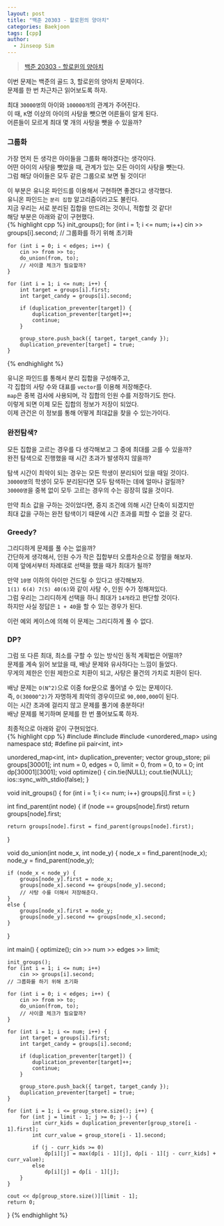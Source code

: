 ```yaml
---
layout: post
title: "백준 20303 - 할로윈의 양아치"
categories: Baekjoon
tags: [cpp]
author:
  - Jinseop Sim
---
```

> [백준 20303 - 할로윈의 양아치](https://www.acmicpc.net/problem/20303)

이번 문제는 백준의 골드 3, 할로윈의 양아치 문제이다.  
문제를 한 번 차근차근 읽어보도록 하자.  

최대 ```30000명```의 아이와 ```100000개```의 관계가 주어진다.  
이 때, ```K```명 이상의 아이의 사탕을 뺏으면 어른들이 알게 된다.  
어른들이 모르게 최대 몇 개의 사탕을 뺏을 수 있을까?  

### 그룹화
가장 먼저 든 생각은 아이들을 그룹화 해야겠다는 생각이다.  
어떤 아이의 사탕을 뺏았을 때, 관계가 있는 모든 아이의 사탕을 뺏는다.  
그럼 해당 아이들은 모두 같은 그룹으로 보면 될 것이다!  

이 부분은 유니온 파인드를 이용해서 구현하면 좋겠다고 생각했다.  
유니온 파인드는 ```분리 집합``` 알고리즘이라고도 불린다.  
지금 우리는 서로 분리된 집합을 만드려는 것이니, 적합할 것 같다!  
해당 부분은 아래와 같이 구현했다.  
{% highlight cpp %}
init_groups();
	for (int i = 1; i <= num; i++)
		cin >> groups[i].second;
	// 그룹화를 하기 위해 초기화

	for (int i = 0; i < edges; i++) {
		cin >> from >> to;
		do_union(from, to);
		// 사이클 체크가 필요할까?
	}

	for (int i = 1; i <= num; i++) {
		int target = groups[i].first;
		int target_candy = groups[i].second;

		if (duplication_preventer[target]) {
			duplication_preventer[target]++;
			continue;
		}

		group_store.push_back({ target, target_candy });
		duplication_preventer[target] = true;
	}
{% endhighlight %}

유니온 파인드를 통해서 분리 집합을 구성해주고,  
각 집합의 사탕 수와 대표를 ```vector```를 이용해 저장해준다.  
```map```은 중복 검사에 사용되며, 각 집합의 인원 수를 저장하기도 한다.  
이렇게 되면 이제 모든 집합의 정보가 저장이 되었다.  
이제 관건은 이 정보를 통해 어떻게 최대값을 찾을 수 있는가이다.  

### 완전탐색?
모든 집합을 고르는 경우를 다 생각해보고 그 중에 최대를 고를 수 있을까?  
완전 탐색으로 진행했을 때 시간 초과가 발생하지 않을까?  

탐색 시간이 최악이 되는 경우는 모든 학생이 분리되어 있을 때일 것이다.  
```30000명```의 학생이 모두 분리된다면 모두 탐색하는 데에 얼마나 걸릴까?  
```30000명```을 중복 없이 모두 고르는 경우의 수는 굉장히 많을 것이다.  

만약 최소 값을 구하는 것이었다면, 중지 조건에 의해 시간 단축이 되겠지만  
최대 값을 구하는 완전 탐색이기 때문에 시간 초과를 피할 수 없을 것 같다.  

### Greedy?
그리디하게 문제를 풀 수는 없을까?  
간단하게 생각해서, 인원 수가 작은 집합부터 오름차순으로 정렬을 해보자.  
이제 앞에서부터 차례대로 선택을 했을 때가 최대가 될까?  

만약 ```10명``` 이하의 아이만 건드릴 수 있다고 생각해보자.  
```1(1) 6(4) 7(5) 40(6)```와 같이 사탕 수, 인원 수가 정해져있다.  
그럼 우리는 그리디하게 선택을 하니 최대가 ```14개```라고 판단할 것이다.  
하지만 사실 정답은 ```1 + 40```을 할 수 있는 경우가 된다.  

이런 예외 케이스에 의해 이 문제는 그리디하게 풀 수 없다.  

### DP?
그럼 또 다른 최대, 최소를 구할 수 있는 방식인 동적 계획법은 어떨까?  
문제를 계속 읽어 보았을 때, 배낭 문제와 유사하다는 느낌이 들었다.  
무게의 제한은 인원 제한으로 치환이 되고, 사탕은 물건의 가치로 치환이 된다.  

배낭 문제는 ```O(N^2)```으로 이중 for문으로 풀어낼 수 있는 문제이다.  
즉, ```O(30000^2)```가 자명하게 최악의 경우이므로 ```90,000,000```이 된다.  
이는 시간 초과에 걸리지 않고 문제를 풀기에 충분하다!  
배낭 문제를 복기하며 문제를 한 번 풀어보도록 하자.  

최종적으로 아래와 같이 구현되었다.  
{% highlight cpp %}
#include <iostream>
#include <vector>
#include <unordered_map>
using namespace std;
#define pii pair<int, int>

unordered_map<int, int> duplication_preventer;
vector<pii> group_store;
pii groups[30001];
int num = 0, edges = 0, limit = 0, from = 0, to = 0;
int dp[30001][3001];
void optimize() {
	cin.tie(NULL); 
	cout.tie(NULL); 
	ios::sync_with_stdio(false);
}

void init_groups() {
	for (int i = 1; i <= num; i++)
		groups[i].first = i;
}

int find_parent(int node) {
	if (node == groups[node].first)
		return groups[node].first;

	return groups[node].first = find_parent(groups[node].first);
}

void do_union(int node_x, int node_y) {
	node_x = find_parent(node_x);
	node_y = find_parent(node_y);

	if (node_x < node_y) {
		groups[node_y].first = node_x;
		groups[node_x].second += groups[node_y].second;
		// 사탕 수를 더해서 저장해준다.
	}
	else {
		groups[node_x].first = node_y;
		groups[node_y].second += groups[node_x].second;
	}
}

int main() {
	optimize();
	cin >> num >> edges >> limit;
	
	init_groups();
	for (int i = 1; i <= num; i++)
		cin >> groups[i].second;
	// 그룹화를 하기 위해 초기화

	for (int i = 0; i < edges; i++) {
		cin >> from >> to;
		do_union(from, to);
		// 사이클 체크가 필요할까?
	}

	for (int i = 1; i <= num; i++) {
		int target = groups[i].first;
		int target_candy = groups[i].second;

		if (duplication_preventer[target]) {
			duplication_preventer[target]++;
			continue;
		}

		group_store.push_back({ target, target_candy });
		duplication_preventer[target] = true;
	}

	for (int i = 1; i <= group_store.size(); i++) {
		for (int j = limit - 1; j >= 0; j--) {
			int curr_kids = duplication_preventer[group_store[i - 1].first];
			int curr_value = group_store[i - 1].second;

			if (j - curr_kids >= 0)
				dp[i][j] = max(dp[i - 1][j], dp[i - 1][j - curr_kids] + curr_value);
			else
				dp[i][j] = dp[i - 1][j];
		}
	}

	cout << dp[group_store.size()][limit - 1];
	return 0;
}
{% endhighlight %}
